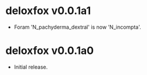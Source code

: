 # deloxfox v0.0.1a1

* Foram 'N_pachyderma_dextral' is now 'N_incompta'.


# deloxfox v0.0.1a0

* Initial release.
